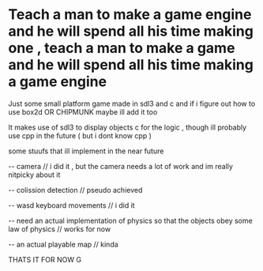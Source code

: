 # Teach a man to make a game engine and he will spend all his time making one , teach a man to make a game and he will spend all his time making a game engine 
Just some small platform game made in sdl3 and c and if i figure out how to use box2d OR CHIPMUNK maybe ill add it too




It makes use of sdl3 to display objects 
c for the logic , though ill probably use cpp in the future ( but i dont know cpp )


some stuufs that ill implement in the near future 

-- camera // i did it , but the camera needs a lot of work and im really nitpicky about it

-- colission detection // pseudo achieved 

-- wasd keyboard movements // i did it 

-- need an actual implementation of physics so that the objects obey some law of physics // works for now

-- an actual playable map // kinda

THATS IT FOR NOW G

